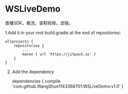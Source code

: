 # WSLiveDemo
直播SDK，推流，录制视频，滤镜。


1.Add it in your root build.gradle at the end of repositories:

	allprojects {
		repositories {
			...
			maven { url 'https://jitpack.io' }
		}
	}

 2. Add the dependency

	dependencies {
	        compile 'com.github.WangShuo1143368701:WSLiveDemo:v1.0'
	}
